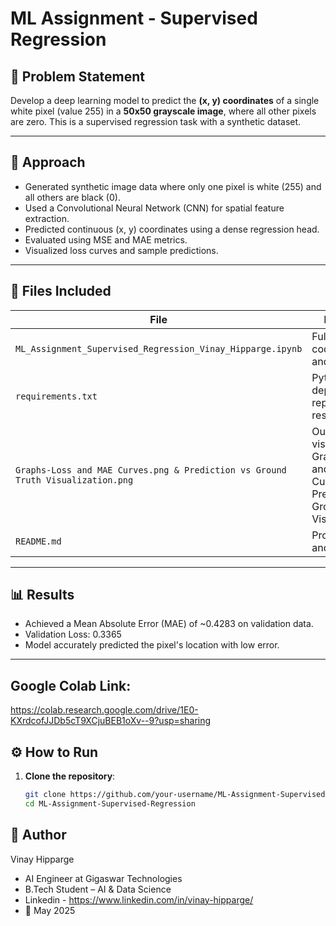 # ML Assignment - Supervised Regression

## 🎯 Problem Statement
Develop a deep learning model to predict the **(x, y) coordinates** of a single white pixel (value 255) in a **50x50 grayscale image**, where all other pixels are zero. This is a supervised regression task with a synthetic dataset.

---

## 🧠 Approach

- Generated synthetic image data where only one pixel is white (255) and all others are black (0).
- Used a Convolutional Neural Network (CNN) for spatial feature extraction.
- Predicted continuous (x, y) coordinates using a dense regression head.
- Evaluated using MSE and MAE metrics.
- Visualized loss curves and sample predictions.

---

## 📁 Files Included

| File | Description |
|------|-------------|
| `ML_Assignment_Supervised_Regression_Vinay_Hipparge.ipynb` | Full training code, graphs, and results |
| `requirements.txt` | Python dependencies to reproduce results |
| `Graphs-Loss and MAE Curves.png & Prediction vs Ground Truth Visualization.png` | Output visualization of Graphs-Loss and MAE Curves.png & Prediction vs Ground Truth Visualization.png |
| `README.md` | Project overview and instructions |

---

## 📊 Results

- Achieved a Mean Absolute Error (MAE) of ~0.4283 on validation data.
- Validation Loss: 0.3365
- Model accurately predicted the pixel's location with low error.

---

## Google Colab Link:
https://colab.research.google.com/drive/1E0-KXrdcofJJDb5cT9XCjuBEB1oXv--9?usp=sharing

## ⚙️ How to Run

1. **Clone the repository**:
   ```bash
   git clone https://github.com/your-username/ML-Assignment-Supervised-Regression.git
   cd ML-Assignment-Supervised-Regression

## 👤 Author

Vinay Hipparge
- AI Engineer at Gigaswar Technologies
- B.Tech Student – AI & Data Science
- Linkedin - https://www.linkedin.com/in/vinay-hipparge/
- 📅 May 2025
